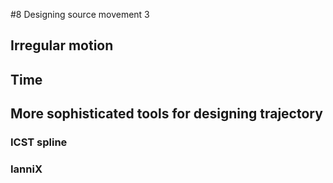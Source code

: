 #8 Designing source movement 3

## Irregular motion


## Time

## More sophisticated tools for designing trajectory

### ICST spline


### IanniX









